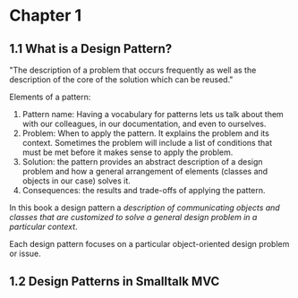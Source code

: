 # Chapter 1

## 1.1 What is a Design Pattern?

"The description of a problem that occurs frequently as well as the description of the core of the solution which can be reused."

Elements of a pattern:

1. Pattern name: Having a vocabulary for patterns lets us talk about them with our colleagues, in our documentation, and even to ourselves.
2. Problem: When to apply the pattern. It explains the problem and its context. Sometimes the problem will include a list of conditions that must be met before it makes sense to apply the problem.
3. Solution: the pattern provides an abstract description of a design problem and how a general arrangement of elements (classes and objects in our case) solves it.
4. Consequences: the results and trade-offs of applying the pattern.


In this book a design pattern a *description of communicating objects and classes that are customized to solve a general design problem in a particular context*.

Each design pattern focuses on a particular object-oriented design problem or issue.

## 1.2 Design Patterns in Smalltalk MVC